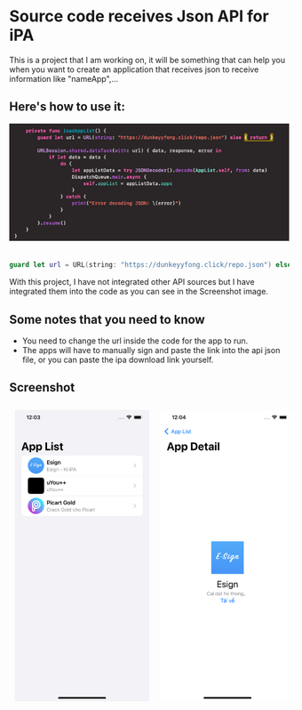 # Source code receives Json API for iPA

<p>
This is a project that I am working on, it will be something that can help you when you want to create an application that receives json to receive information like "nameApp",...
</p>

## Here's how to use it:

<img src="./img_screenshot1.png" alt="Image Screenshot">
<br>
<br>

```Swift
guard let url = URL(string: "https://dunkeyyfong.click/repo.json") else { return }
```

<p>With this project, I have not integrated other API sources but I have integrated them into the code as you can see in the Screenshot image.</p>


## Some notes that you need to know
<ul>
    <li>You need to change the url inside the code for the app to run.</li>
    <li>The apps will have to manually sign and paste the link into the api json file, or you can paste the ipa download link yourself.</li>
</ul>

## Screenshot

<div style="display: flex; padding: 10px">
    <img src="./img1.png" style="width: 50%; padding-right: 20px">
    <img src="./img2.png" style="width:50%">
</div>